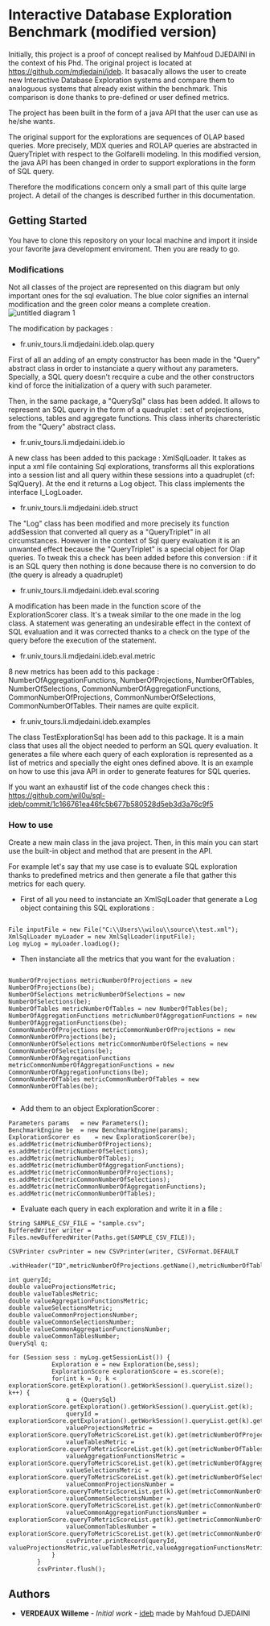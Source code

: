 # Interactive Database Exploration Benchmark (modified version)

Initially, this project is a proof of concept realised by Mahfoud DJEDAINI in the context of his Phd. The original project is located at https://github.com/mdjedaini/ideb. 
It basacally allows the user to create new Interactive Database Exploration systems and compare them to analoguous systems that already exist within the benchmark. This comparison is done thanks to pre-defined or user defined metrics.

The project has been built in the form of a java API that the user can use as he/she wants. 

The original support for the explorations are sequences of OLAP based queries. More precisely, MDX queries and ROLAP queries are abstracted in QueryTriplet with respect to the Golfarelli modeling.
In this modified version, the java API has been changed in order to support explorations in the form of SQL query. 

Therefore the modifications concern only a small part of this quite large project. A detail of the changes is described further in this documentation.

## Getting Started

You have to clone this repository on your local machine and import it inside your favorite java development enviroment. Then you are ready to go. 

### Modifications
Not all classes of the project are represented on this diagram but only important ones for the sql evaluation.
The blue color signifies an internal modification and the green color means a complete creation.
![untitled diagram 1](https://user-images.githubusercontent.com/15943103/44458052-46f04980-a605-11e8-9c9b-9b1482c3f28e.png)

The modification by packages : 

- fr.univ_tours.li.mdjedaini.ideb.olap.query

First of all an adding of an empty constructor has been made in the "Query" abstract class in order to instanciate a query without any parameters. Specially, a SQL query doesn't recquire a cube and the other constructors kind of force the initialization of a query with such parameter. 

Then, in the same package, a "QuerySql" class has been added. It allows to represent an SQL query in the form of a quadruplet : set of projections, selections, tables and aggregate functions. This class inherits charecteristic from the "Query" abstract class.

- fr.univ_tours.li.mdjedaini.ideb.io

A new class has been added to this package : XmlSqlLoader. It takes as input a xml file containing Sql explorations, transforms all this explorations into a session list and all query within these sessions into a quadruplet (cf: SqlQuery). At the end it returns a Log object. This class implements the interface I_LogLoader.


- fr.univ_tours.li.mdjedaini.ideb.struct

The "Log" class has been modified and more precisely its function addSession that converted all query as a "QueryTriplet" in all circumstances. However in the context of Sql query evaluation it is an unwanted effect because the "QueryTriplet" is a special object for Olap queries. To tweak this a check has been added before this conversion : if it is an SQL query then nothing is done because there is no conversion to do (the query is already a quadruplet)


- fr.univ_tours.li.mdjedaini.ideb.eval.scoring

A modification has been made in the function score of the ExplorationScorer class. It's a tweak similar to the one made in the log class. A statement was generating an undesirable effect in the context of SQL evaluation and it was corrected thanks to a check on the type of the query before the execution of the statement.


 
- fr.univ_tours.li.mdjedaini.ideb.eval.metric

8 new metrics has been add to this package : NumberOfAggregationFunctions, NumberOfProjections, NumberOfTables, NumberOfSelections, CommonNumberOfAggregationFunctions, CommonNumberOfProjections, CommonNumberOfSelections, CommonNumberOfTables. Their names are quite explicit. 


- fr.univ_tours.li.mdjedaini.ideb.examples

The class TestExplorationSql has been add to this package. It is a main class that uses all the object needed to perform an SQL query evaluation. It generates a file where each query of each exploration is represented as a list of metrics and specially the eight ones defined above. It is an example on how to use this java API in order to generate features for SQL queries. 

If you want an exhaustif list of the code changes check this : https://github.com/wil0u/sql-ideb/commit/1c166761ea46fc5b677b580528d5eb3d3a76c9f5


### How to use

Create a new main class in the java project. Then, in this main you can start use the built-in object and method that are present in the API. 

For example let's say that my use case is to evaluate SQL exploration thanks to predefined metrics and then generate a file that gather this metrics for each query.

- First of all you need to instanciate an XmlSqlLoader that generate a Log object containing this SQL explorations :

```

File inputFile = new File("C:\\Users\\wilou\\source\\test.xml");
XmlSqlLoader myLoader = new XmlSqlLoader(inputFile);
Log myLog = myLoader.loadLog();

```

- Then instanciate all the metrics that you want for the evaluation :

```

NumberOfProjections metricNumberOfProjections = new NumberOfProjections(be);
NumberOfSelections metricNumberOfSelections = new NumberOfSelections(be);
NumberOfTables metricNumberOfTables = new NumberOfTables(be);
NumberOfAggregationFunctions metricNumberOfAggregationFunctions = new NumberOfAggregationFunctions(be);
CommonNumberOfProjections metricCommonNumberOfProjections = new CommonNumberOfProjections(be);
CommonNumberOfSelections metricCommonNumberOfSelections = new CommonNumberOfSelections(be);
CommonNumberOfAggregationFunctions metricCommonNumberOfAggregationFunctions = new CommonNumberOfAggregationFunctions(be);
CommonNumberOfTables metricCommonNumberOfTables = new CommonNumberOfTables(be);
        

```
- Add them to an object ExplorationScorer :

```
Parameters params   = new Parameters();
BenchmarkEngine be  = new BenchmarkEngine(params);
ExplorationScorer es    = new ExplorationScorer(be);
es.addMetric(metricNumberOfProjections);
es.addMetric(metricNumberOfSelections);
es.addMetric(metricNumberOfTables);
es.addMetric(metricNumberOfAggregationFunctions);
es.addMetric(metricCommonNumberOfProjections);
es.addMetric(metricCommonNumberOfSelections);
es.addMetric(metricCommonNumberOfAggregationFunctions);
es.addMetric(metricCommonNumberOfTables);
```

- Evaluate each query in each exploration and write it in a file :

```
String SAMPLE_CSV_FILE = "sample.csv";
BufferedWriter writer = Files.newBufferedWriter(Paths.get(SAMPLE_CSV_FILE));

CSVPrinter csvPrinter = new CSVPrinter(writer, CSVFormat.DEFAULT
                .withHeader("ID",metricNumberOfProjections.getName(),metricNumberOfTables.getName(),metricNumberOfAggregationFunctions.getName(),metricNumberOfSelections.getName(),metricCommonNumberOfProjections.getName(),metricCommonNumberOfSelections.getName(),metricCommonNumberOfAggregationFunctions.getName(),metricCommonNumberOfTables.getName()));          
        
int queryId;
double valueProjectionsMetric;
double valueTablesMetric;
double valueAggregationFunctionsMetric;
double valueSelectionsMetric;
double valueCommonProjectionsNumber;
double valueCommonSelectionsNumber;
double valueCommonAggregationFunctionsNumber;
double valueCommonTablesNumber;
QuerySql q;
		
for (Session sess : myLog.getSessionList()) {
   			Exploration e = new Exploration(be,sess);
			ExplorationScore explorationScore = es.score(e);
			for(int k = 0; k < explorationScore.getExploration().getWorkSession().queryList.size(); k++) {
				q = (QuerySql) explorationScore.getExploration().getWorkSession().queryList.get(k);
				queryId = explorationScore.getExploration().getWorkSession().queryList.get(k).getQid();
				valueProjectionsMetric = explorationScore.queryToMetricScoreList.get(k).get(metricNumberOfProjections);
				valueTablesMetric = explorationScore.queryToMetricScoreList.get(k).get(metricNumberOfTables);
				valueAggregationFunctionsMetric = explorationScore.queryToMetricScoreList.get(k).get(metricNumberOfAggregationFunctions);
				valueSelectionsMetric = explorationScore.queryToMetricScoreList.get(k).get(metricNumberOfSelections);
				valueCommonProjectionsNumber = explorationScore.queryToMetricScoreList.get(k).get(metricCommonNumberOfProjections);
				valueCommonSelectionsNumber = explorationScore.queryToMetricScoreList.get(k).get(metricCommonNumberOfSelections);
				valueCommonAggregationFunctionsNumber = explorationScore.queryToMetricScoreList.get(k).get(metricCommonNumberOfAggregationFunctions);
				valueCommonTablesNumber = explorationScore.queryToMetricScoreList.get(k).get(metricCommonNumberOfTables);
				csvPrinter.printRecord(queryId, valueProjectionsMetric,valueTablesMetric,valueAggregationFunctionsMetric,valueSelectionsMetric,valueCommonProjectionsNumber,valueCommonSelectionsNumber,valueCommonAggregationFunctionsNumber,valueCommonTablesNumber);	            
			}
		}
		csvPrinter.flush();
```

## Authors

* **VERDEAUX Willeme** - *Initial work* - [ideb](https://github.com/mdjedaini/ideb) made by Mahfoud DJEDAINI
